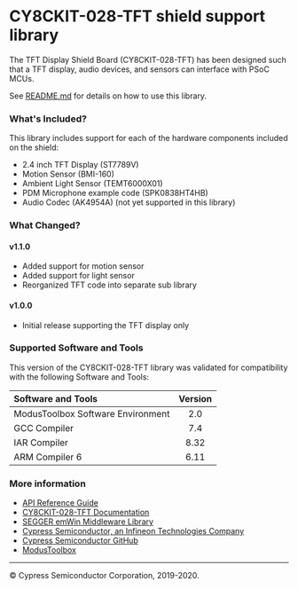 # CY8CKIT-028-TFT shield support library
The TFT Display Shield Board (CY8CKIT-028-TFT) has been designed such that a TFT display, audio devices, and sensors can interface with PSoC MCUs.

See [README.md](README.md) for details on how to use this library.

### What's Included?
This library includes support for each of the hardware components included on the shield:

* 2.4 inch TFT Display (ST7789V)
* Motion Sensor (BMI-160)
* Ambient Light Sensor (TEMT6000X01)
* PDM Microphone example code (SPK0838HT4HB)
* Audio Codec (AK4954A) (not yet supported in this library)

### What Changed?
#### v1.1.0
* Added support for motion sensor
* Added support for light sensor
* Reorganized TFT code into separate sub library
#### v1.0.0
* Initial release supporting the TFT display only

### Supported Software and Tools
This version of the CY8CKIT-028-TFT library was validated for compatibility with the following Software and Tools:

| Software and Tools                        | Version |
| :---                                      | :----:  |
| ModusToolbox Software Environment         | 2.0     |
| GCC Compiler                              | 7.4     |
| IAR Compiler                              | 8.32    |
| ARM Compiler 6                            | 6.11    |

### More information

* [API Reference Guide](https://cypresssemiconductorco.github.io/CY8CKIT-028-TFT/html/index.html)
* [CY8CKIT-028-TFT Documentation](https://www.cypress.com/documentation/development-kitsboards/tft-display-shield-board-cy8ckit-028-tft)
* [SEGGER emWin Middleware Library](https://github.com/cypresssemiconductorco/emwin)
* [Cypress Semiconductor, an Infineon Technologies Company](http://www.cypress.com)
* [Cypress Semiconductor GitHub](https://github.com/cypresssemiconductorco)
* [ModusToolbox](https://www.cypress.com/products/modustoolbox-software-environment)

---
© Cypress Semiconductor Corporation, 2019-2020.
